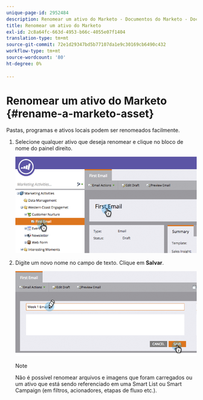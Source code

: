 ```yaml
---
unique-page-id: 2952484
description: Renomear um ativo do Marketo - Documentos do Marketo - Documentação do produto
title: Renomear um ativo do Marketo
exl-id: 2c8a64fc-663d-4953-b66c-4055e07f1404
translation-type: tm+mt
source-git-commit: 72e1d29347bd5b77107da1e9c30169cb6490c432
workflow-type: tm+mt
source-wordcount: '80'
ht-degree: 0%

---
```


# Renomear um ativo do Marketo {#rename-a-marketo-asset}

Pastas, programas e ativos locais podem ser renomeados facilmente.

1. Selecione qualquer ativo que deseja renomear e clique no bloco de nome do painel direito.

   ![](assets/image2015-4-10-17-19-48.png)

1. Digite um novo nome no campo de texto. Clique em **Salvar**.

   ![](assets/image2015-4-10-17-3a19-3a33.png)

   >[!NOTE]
   >
   >Não é possível renomear arquivos e imagens que foram carregados ou um ativo que está sendo referenciado em uma Smart List ou Smart Campaign (em filtros, acionadores, etapas de fluxo etc.).
